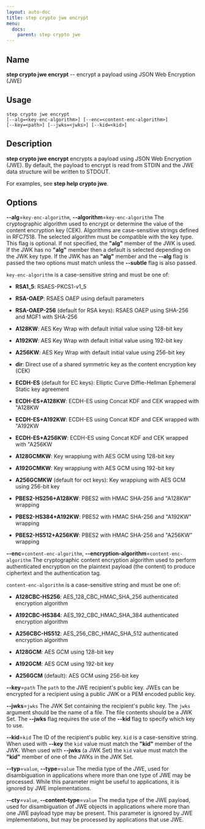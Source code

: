 ```yaml
---
layout: auto-doc
title: step crypto jwe encrypt
menu:
  docs:
    parent: step crypto jwe
---
```


## Name
**step crypto jwe encrypt** -- encrypt a payload using JSON Web Encryption (JWE)

## Usage

```raw
step crypto jwe encrypt
[--alg=<key-enc-algorithm>] [--enc=<content-enc-algorithm>]
[--key=<path>] [--jwks=<jwks>] [--kid=<kid>]
```

## Description

**step crypto jwe encrypt** encrypts a payload using JSON Web Encryption
(JWE). By default, the payload to encrypt is read from STDIN and the JWE data
structure will be written to STDOUT.

For examples, see **step help crypto jwe**.

## Options


**--alg**=`key-enc-algorithm`, **--algorithm**=`key-enc-algorithm`
The cryptographic algorithm used to encrypt or determine the value of the
content encryption key (CEK). Algorithms are case-sensitive strings defined in
RFC7518. The selected algorithm must be compatible with the key type. This
flag is optional. If not specified, the **"alg"** member of the JWK is used. If
the JWK has no **"alg"** member then a default is selected depending on the JWK
key type. If the JWK has an **"alg"** member and the **--alg** flag is passed the two
options must match unless the **--subtle** flag is also passed.

`key-enc-algorithm` is a case-sensitive string and must be one of:

- **RSA1_5**: RSAES-PKCS1-v1_5

- **RSA-OAEP**: RSAES OAEP using default parameters

- **RSA-OAEP-256** (default for RSA keys): RSAES OAEP using SHA-256 and MGF1 with SHA-256

- **A128KW**: AES Key Wrap with default initial value using 128-bit key

- **A192KW**: AES Key Wrap with default initial value using 192-bit key

- **A256KW**: AES Key Wrap with default initial value using 256-bit key

- **dir**: Direct use of a shared symmetric key as the content encryption key (CEK)

- **ECDH-ES** (default for EC keys): Elliptic Curve Diffie-Hellman Ephemeral Static key agreement

- **ECDH-ES+A128KW**: ECDH-ES using Concat KDF and CEK wrapped with "A128KW

- **ECDH-ES+A192KW**: ECDH-ES using Concat KDF and CEK wrapped with "A192KW

- **ECDH-ES+A256KW**: ECDH-ES using Concat KDF and CEK wrapped with "A256KW

- **A128GCMKW**: Key wrappiung with AES GCM using 128-bit key

- **A192GCMKW**: Key wrappiung with AES GCM using 192-bit key

- **A256GCMKW** (default for oct keys): Key wrappiung with AES GCM using 256-bit key

- **PBES2-HS256+A128KW**: PBES2 with HMAC SHA-256 and "A128KW" wrapping

- **PBES2-HS384+A192KW**: PBES2 with HMAC SHA-256 and "A192KW" wrapping

- **PBES2-HS512+A256KW**: PBES2 with HMAC SHA-256 and "A256KW" wrapping

**--enc**=`content-enc-algorithm`, **--encryption-algorithm**=`content-enc-algorithm`
The cryptographic content encryption algorithm used to perform authenticated
encryption on the plaintext payload (the content) to produce ciphertext and
the authentication tag.

`content-enc-algorithm` is a case-sensitive string and must be one of:

- **A128CBC-HS256**: AES_128_CBC_HMAC_SHA_256 authenticated encryption algorithm

- **A192CBC-HS384**: AES_192_CBC_HMAC_SHA_384 authenticated encryption algorithm

- **A256CBC-HS512**: AES_256_CBC_HMAC_SHA_512 authenticated encryption algorithm

- **A128GCM**: AES GCM using 128-bit key

- **A192GCM**: AES GCM using 192-bit key

- **A256GCM** (default): AES GCM using 256-bit key

**--key**=`path`
The `path` to the JWE recipient's public key.
JWEs can be encrypted for a recipient using a public JWK or a PEM encoded public key.

**--jwks**=`jwks`
The JWK Set containing the recipient's public key. The `jwks` argument should
be the name of a file. The file contents should be a JWK Set. The **--jwks**
flag requires the use of the **--kid** flag to specify which key to use.

**--kid**=`kid`
The ID of the recipient's public key. `kid` is a case-sensitive string. When
used with **--key** the `kid` value must match the **"kid"** member of the JWK. When
used with **--jwks** (a JWK Set) the `kid` value must match the **"kid"** member of
one of the JWKs in the JWK Set.

**--typ**=`value`, **--type**=`value`
The media type of the JWE, used for disambiguation in applications where
more than one type of JWE may be processed. While this parameter might be
useful to applications, it is ignored by JWE implementations.

**--cty**=`value`, **--content-type**=`value`
The media type of the JWE payload, used for disambiguation of JWE objects in
applications where more than one JWE payload type may be present. This
parameter is ignored by JWE implementations, but may be processed by
applications that use JWE.

